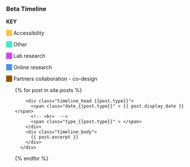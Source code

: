 

<section id="timeline">
<h3>Beta Timeline</h3>
<div class="colour_key">
  <p style="text-align: left"><strong>KEY</strong></p>
  <p><span style="background-color: #f5c44b">&nbsp;&nbsp;&nbsp;&nbsp;</span> Accessibility</p>
  <p><span style="background-color: #3ee9d1">&nbsp;&nbsp;&nbsp;&nbsp;</span> Other</p>
  <p><span style="background-color: #ce43eb">&nbsp;&nbsp;&nbsp;&nbsp;</span> Lab research</p>
  <p><span style="background-color: #4d92eb">&nbsp;&nbsp;&nbsp;&nbsp;</span> Online research</p>
  <p><span style="background-color: #935300">&nbsp;&nbsp;&nbsp;&nbsp;</span> Partners collaboration - co-design</p>
</div>

<ul class="timeline_ul">
  {% for post in site.posts %}
      <div class="timeline_card">

        <div class="timeline_head {{post.type}}">
          <span class="date_{{post.type}}" > {{ post.display_date }} </span>
          <!-- <br>  -->
          <span class="type_{{post.type}}" > </span>  
        </div>
        <div class="timeline_body">
          {{ post.excerpt }}
        </div>
      </div>
  {% endfor %}
</ul>


</section>
